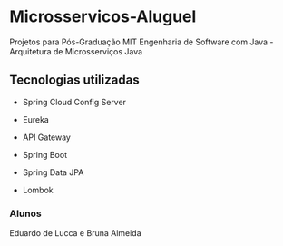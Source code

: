 # Microsservicos-Aluguel
Projetos para Pós-Graduação MIT Engenharia de Software com Java - Arquitetura de Microsserviços Java

## Tecnologias utilizadas
- Spring Cloud Config Server
- Eureka
- API Gateway

- Spring Boot 
- Spring Data JPA
- Lombok

### Alunos
Eduardo de Lucca e Bruna Almeida
